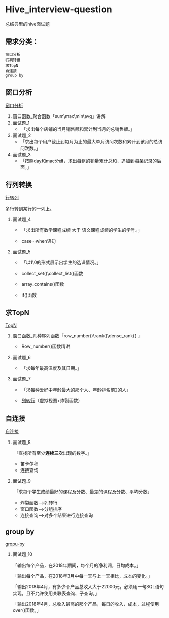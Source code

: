 # Hive_interview-question
总结典型的hive面试题
## 需求分类：
    窗口分析
    行列转换
    求TopN
    自连接
    group by



## 窗口分析

[窗口分析](interview-question/窗口分析.md)

1. 窗口函数_聚合函数「sum\max\min\avg」讲解
2. 面试题_1
   - ​	「求出每个店铺的当月销售额和累计到当月的总销售额。」
3. 面试题_2
   - ​	「求出每个用户截止到每月为止的最大单月访问次数和累计到该月的总访问次数。」
4. 面试题_3
   - ​	「按照day和mac分组，求出每组的销量累计总和，追加到每条记录的后面。」

## 行列转换

[行转列](interview-question/行转列.md)

多行转到某行的一列上。

1. 面试题_4

   - ​	「求出所有数学课程成绩 大于 语文课程成绩的学生的学号。」

   - ​		case···when语句

2. 面试题_5

   - ​	「以1\0的形式展示出学生的选课情况。」

   - ​		collect_set()\collect_list()函数

   - ​		array_contains()函数

   - ​		if()函数

## 求TopN

[TopN](interview-question/TopN.md)

1. 窗口函数_几种序列函数「row_number()\rank()\dense_rank() 」

   - ​	Row_number()函数精讲

2. 面试题_6

   - ​	「求每年最高温度及其日期。」

3. 面试题_7

   - ​	「求每种爱好中年龄最大的那个人、年龄排名前2的人」

   - ​	[列转行](./interview-question/列转行.md)（虚拟视图+炸裂函数）

## 自连接

[自连接](./interview-question/自连接.md)

1. 面试题_8

   ​	「查找所有至少**连续三次**出现的数字。」

   - 笛卡尔积
   - 连接查询

2. 面试题_9

   ​	「求每个学生成绩最好的课程及分数、最差的课程及分数、平均分数」

   - 炸裂函数-->列转行
   - 窗口函数-->分组排序
   - 连接查询-->对多个结果进行连接查询

## group by

[gropu-by](./interview-question/group-by.md)

1. 面试题_10

   「输出每个产品，在2018年期间，每个月的净利润，日均成本。」

   「输出每个产品，在2018年3月中每一天与上一天相比，成本的变化。」

   「输出2018年4月，有多少个产品总收入大于22000元，必须用一句SQL语句实现，且不允许使用关联表查询、子查询。」

   「输出2018年4月，总收入最高的那个产品，每日的收入，成本，过程使用over()函数。」

